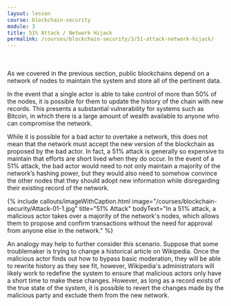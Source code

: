 ```yaml
---
layout: lesson
course: blockchain-security
module: 3
title: 51% Attack / Network Hijack
permalink: /courses/blockchain-security/3/51-attack-network-hijack/
---
```

<br>
<br>
<span class="openingParagraph">As we covered in the previous section, public blockchains depend on a network of nodes to maintain the system and store all of the pertinent data.</span>

In the event that a single actor is able to take control of more than 50% of the nodes, it is possible for them to update the history of the chain with new records. This presents a substantial vulnerability for systems such as Bitcoin, in which there is a large amount of wealth available to anyone who can compromise the network.

While it is possible for a bad actor to overtake a network, this does not mean that the network must accept the new version of the blockchain as proposed by the bad actor. In fact, a 51% attack is generally so expensive to maintain that efforts are short lived when they do occur. In the event of a 51% attack, the bad actor would need to not only maintain a majority of the network’s hashing power, but they would also need to somehow convince the other nodes that they should adopt new information while disregarding their existing record of the network.

{% include callouts/imageWithCaption.html
	image="/courses/blockchain-security/Attack-01-1.jpg"
	title="51% Attack"
	bodyText="In a 51% attack, a malicious actor takes over a majority of the network's nodes, which allows them to propose and confirm transactions without the need for approval from anyone else in the network."
%}

An analogy may help to further consider this scenario. Suppose that some troublemaker is trying to change a historical article on Wikipedia. Once the malicious actor finds out how to bypass basic moderation, they will be able to rewrite history as they see fit, however, Wikipedia's administrators will likely work to redefine the system to ensure that malicious actors only have a short time to make these changes. However, as long as a record exists of the true state of the system, it is possible to revert the changes made by the malicious party and exclude them from the new network.

